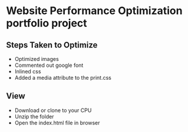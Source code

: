 <h1> Website Performance Optimization portfolio project

## Steps Taken to Optimize 

* Optimized images
* Commented out google font
* Inlined css
* Added a media attribute to the print.css

## View

* Download or clone to your CPU
* Unzip the folder 
* Open the index.html file in browser 



